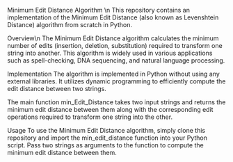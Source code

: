 Minimum Edit Distance Algorithm \n
This repository contains an implementation of the Minimum Edit Distance (also known as Levenshtein Distance) algorithm from scratch in Python.

Overview\n
The Minimum Edit Distance algorithm calculates the minimum number of edits (insertion, deletion, substitution) required to transform one string into another. This algorithm is widely used in various applications such as spell-checking, DNA sequencing, and natural language processing.

Implementation
The algorithm is implemented in Python without using any external libraries. It utilizes dynamic programming to efficiently compute the edit distance between two strings.

The main function min_Edit_Distance takes two input strings and returns the minimum edit distance between them along with the corresponding edit operations required to transform one string into the other.

Usage
To use the Minimum Edit Distance algorithm, simply clone this repository and import the min_edit_distance function into your Python script. Pass two strings as arguments to the function to compute the minimum edit distance between them.

